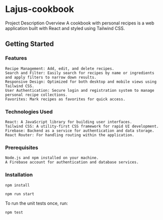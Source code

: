 # Lajus-cookbook

Project Description
Overview 
A cookbook with personal recipes is a web application built with React and styled using Tailwind CSS.

## Getting Started

### Features

    Recipe Management: Add, edit, and delete recipes.
    Search and Filter: Easily search for recipes by name or ingredients and apply filters to narrow down results.
    Responsive Design: Optimized for both desktop and mobile views using Tailwind CSS.
    User Authentication: Secure login and registration system to manage personal recipe collections.
    Favorites: Mark recipes as favorites for quick access.

### Technologies Used

    React: A JavaScript library for building user interfaces.
    Tailwind CSS: A utility-first CSS framework for rapid UI development.
    Firebase: Backend as a service for authentication and data storage.
    React Router: For handling routing within the application.

### Prerequisites

    Node.js and npm installed on your machine.
    A Firebase account for authentication and database services.
    
### Installation

```npm install```

```npm run start```

To run the unit tests once, run:

```
npm test
```
